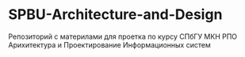 # SPBU-Architecture-and-Design
Репозиторий с материлами для проетка по курсу СПбГУ МКН РПО Арихитектура и Проектирование Информационных систем
